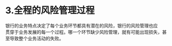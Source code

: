# 3.全程的风险管理过程

银行的业务特点决定了每个业务环节都具有潜在的风险，银行的风险管理也应<br />
    贯穿于业务发展的每一个过程。哪一个环节缺少风险管理，就有可能出现损失，甚<br />
  至导致整个业务活动的失败。